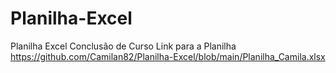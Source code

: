# Planilha-Excel
Planilha Excel Conclusão de Curso
Link para a Planilha 
https://github.com/Camilan82/Planilha-Excel/blob/main/Planilha_Camila.xlsx
